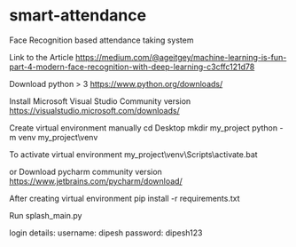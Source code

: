 # smart-attendance
Face Recognition based attendance taking system

Link to the Article
https://medium.com/@ageitgey/machine-learning-is-fun-part-4-modern-face-recognition-with-deep-learning-c3cffc121d78

Download python > 3
https://www.python.org/downloads/

Install Microsoft Visual Studio Community version
https://visualstudio.microsoft.com/downloads/

Create virtual environment manually
cd Desktop
mkdir my_project
python -m venv my_project\venv

To activate virtual environment
my_project\venv\Scripts\activate.bat

or
Download pycharm community version
https://www.jetbrains.com/pycharm/download/

After creating virtual environment
pip install -r requirements.txt

Run splash_main.py

login details:
username: dipesh
password: dipesh123
